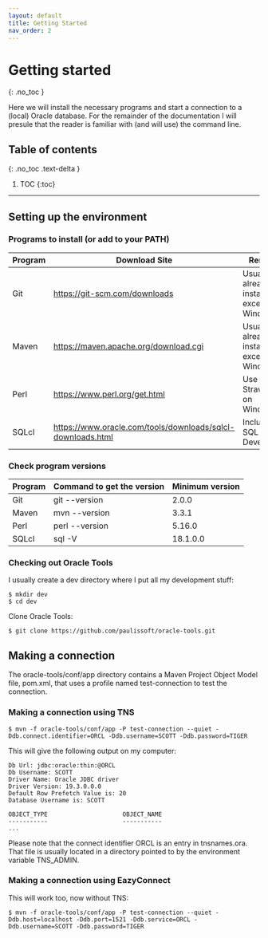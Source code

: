```yaml
---
layout: default
title: Getting Started
nav_order: 2
---
```


# Getting started
{: .no_toc }

Here we will install the necessary programs and start a connection to a
(local) Oracle database. For the remainder of the documentation I will presule
that the reader is familiar with (and will use) the command line.

## Table of contents
{: .no_toc .text-delta }

1. TOC
{:toc}

---


## Setting up the environment

### Programs to install (or add to your PATH)

|Program|Download Site                                              |Remark|
|-------|-------------                                              |------|
|Git    |https://git-scm.com/downloads                              |Usually already installed except on Windows|
|Maven  |https://maven.apache.org/download.cgi                      |Usually already installed except on Windows|
|Perl   |https://www.perl.org/get.html                              |Use Strawberry on Windows|
|SQLcl  |https://www.oracle.com/tools/downloads/sqlcl-downloads.html|Included in SQL Developer|

### Check program versions

|Program|Command to get the version|Minimum version|
|-------|--------------------------|---------------|
|Git    |git --version             |2.0.0          |
|Maven  |mvn --version             |3.3.1          |
|Perl   |perl --version            |5.16.0         |
|SQLcl  |sql -V                    |18.1.0.0       |

### Checking out Oracle Tools

I usually create a dev directory where I put all my development stuff:

```
$ mkdir dev
$ cd dev
```

Clone Oracle Tools:

```
$ git clone https://github.com/paulissoft/oracle-tools.git
```

## Making a connection

The oracle-tools/conf/app directory contains a Maven Project Object Model file,
pom.xml, that uses a profile named test-connection to test the connection.

### Making a connection using TNS

```
$ mvn -f oracle-tools/conf/app -P test-connection --quiet -Ddb.connect.identifier=ORCL -Ddb.username=SCOTT -Ddb.password=TIGER

```

This will give the following output on my computer:

```
Db Url: jdbc:oracle:thin:@ORCL
Db Username: SCOTT
Driver Name: Oracle JDBC driver
Driver Version: 19.3.0.0.0
Default Row Prefetch Value is: 20
Database Username is: SCOTT

OBJECT_TYPE                     OBJECT_NAME
-----------                     -----------
...
```

Please note that the connect identifier ORCL is an entry in tnsnames.ora. That
file is usually located in a directory pointed to by the environment variable
TNS_ADMIN.

### Making a connection using EazyConnect

This will work too, now without TNS:

```
$ mvn -f oracle-tools/conf/app -P test-connection --quiet -Ddb.host=localhost -Ddb.port=1521 -Ddb.service=ORCL -Ddb.username=SCOTT -Ddb.password=TIGER

```
